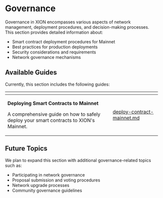 # Governance

Governance in XION encompasses various aspects of network management, deployment procedures, and decision-making processes. This section provides detailed information about:

* Smart contract deployment procedures for Mainnet
* Best practices for production deployments
* Security considerations and requirements
* Network governance mechanisms



## Available Guides

Currently, this section includes the following guides:

<table data-view="cards"><thead><tr><th></th><th data-hidden data-card-target data-type="content-ref"></th></tr></thead><tbody><tr><td><p><strong>Deploying Smart Contracts to Mainnet</strong><br></p><p>A comprehensive guide on how to safely deploy your smart contracts to XION's Mainnet.</p></td><td><a href="deploy-contract-mainnet.md">deploy-contract-mainnet.md</a></td></tr></tbody></table>



## Future Topics

We plan to expand this section with additional governance-related topics such as:

* Participating in network governance
* Proposal submission and voting procedures
* Network upgrade processes
* Community governance guidelines
